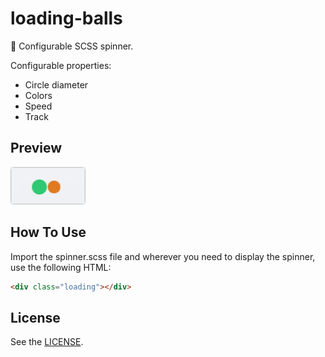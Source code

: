 # loading-balls

🎱 Configurable SCSS spinner.

Configurable properties:

- Circle diameter
- Colors
- Speed
- Track

## Preview

![Spinner Preview](spinner.gif)

## How To Use

Import the spinner.scss file and wherever you need to display the spinner, use
the following HTML:

```html
<div class="loading"></div>
```

## License

See the [LICENSE](LICENSE.md).
